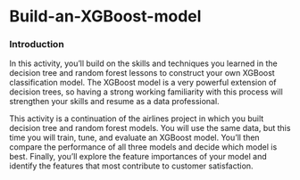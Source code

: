 # Build-an-XGBoost-model

### Introduction
In this activity, you’ll build on the skills and techniques you learned in the decision tree and random forest lessons to construct your own XGBoost classification model. The XGBoost model is a very powerful extension of decision trees, so having a strong working familiarity with this process will strengthen your skills and resume as a data professional.

This activity is a continuation of the airlines project in which you built decision tree and random forest models. You will use the same data, but this time you will train, tune, and evaluate an XGBoost model. You’ll then compare the performance of all three models and decide which model is best. Finally, you’ll explore the feature importances of your model and identify the features that most contribute to customer satisfaction.
